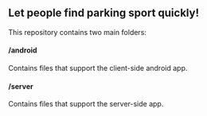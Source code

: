 ## Let people find parking sport quickly!

This repository contains two main folders:

#### /android
Contains files that support the client-side android app.

#### /server
Contains files that support the server-side app.
